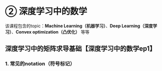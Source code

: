 # ② 深度学习中的数学

该课程包含的topic：**Machine Learning（机器学习）**、**Deep Learning（深度学习）**、**Convex optimization（凸优化）** 等等

## 深度学习中的矩阵求导基础【深度学习中的数学ep1】

### 1. 常见的notation（符号标记）

